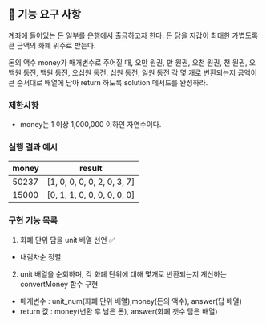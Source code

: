 ## 🚀 기능 요구 사항

계좌에 들어있는 돈 일부를 은행에서 출금하고자 한다. 돈 담을 지갑이 최대한 가볍도록 큰 금액의 화폐 위주로 받는다.

돈의 액수 money가 매개변수로 주어질 때, 오만 원권, 만 원권, 오천 원권, 천 원권, 오백원 동전, 백원 동전, 오십원 동전, 십원 동전, 일원 동전 각 몇 개로 변환되는지 금액이 큰 순서대로 배열에 담아 return 하도록 solution 메서드를 완성하라.

### 제한사항

- money는 1 이상 1,000,000 이하인 자연수이다.

### 실행 결과 예시

| money | result |
| --- | --- |
| 50237	| [1, 0, 0, 0, 0, 2, 0, 3, 7] |
| 15000	| [0, 1, 1, 0, 0, 0, 0, 0, 0] |

### 구현 기능 목록
1. 화폐 단위 담을 unit 배열 선언 :white_check_mark:
- 내림차순 정렬
2. unit 배열을 순회하며, 각 화폐 단위에 대해 몇개로 반환되는지 계산하는 convertMoney 함수 구현
- 매개변수 : unit_num(화폐 단위 배열),money(돈의 액수), answer(답 배열)
- return 값 : money(변환 후 남은 돈), answer(화폐 갯수 담은 배열)